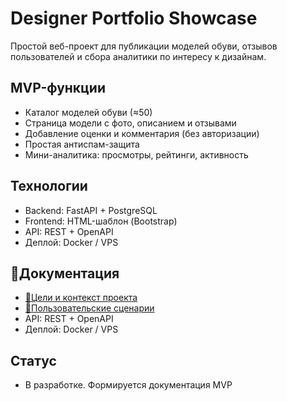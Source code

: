 # Designer Portfolio Showcase

Простой веб-проект для публикации моделей обуви, отзывов пользователей и сбора аналитики по интересу к дизайнам.

## MVP-функции

- Каталог моделей обуви (≈50)
- Страница модели с фото, описанием и отзывами
- Добавление оценки и комментария (без авторизации)
- Простая антиспам-защита
- Мини-аналитика: просмотры, рейтинги, активность

## Технологии

- Backend: FastAPI + PostgreSQL
- Frontend: HTML-шаблон (Bootstrap)
- API: REST + OpenAPI
- Деплой: Docker / VPS

## 📁Документация

- [📄Цели и контекст проекта](docs/business-goals.md)
- [👤Пользовательские сценарии](docs/business-goals.md)
- API: REST + OpenAPI
- Деплой: Docker / VPS

## Статус
- В разработке. Формируется документация MVP
